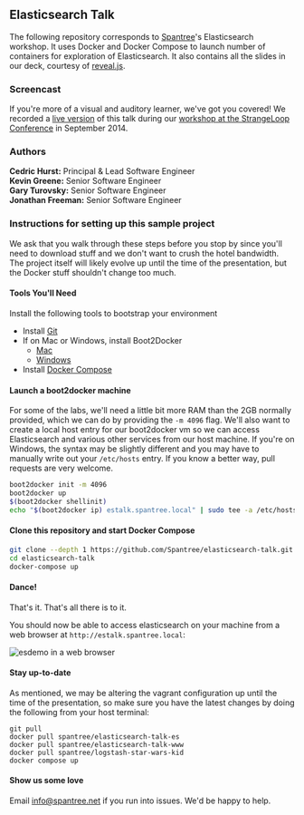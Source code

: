 ## Elasticsearch Talk

The following repository corresponds to [Spantree](http://www.spantree.net)'s Elasticsearch workshop. It uses Docker and Docker Compose to launch number of containers for exploration of Elasticsearch. It also contains all the slides in our deck, courtesy of [reveal.js](https://github.com/hakimel/reveal.js/).

### Screencast

If you're more of a visual and auditory learner, we've got you covered! We recorded a [live version](http://bit.ly/strangeloop-elasticsearch) of this talk during our [workshop at the StrangeLoop Conference](https://thestrangeloop.com/sessions/getting-started-with-elasticsearch) in September 2014.

### Authors

**Cedric Hurst:** Principal &amp; Lead Software Engineer<br/>
**Kevin Greene:** Senior Software Engineer<br/>
**Gary Turovsky:** Senior Software Engineer<br/>
**Jonathan Freeman:** Senior Software Engineer<br/>

### Instructions for setting up this sample project

We ask that you walk through these steps before you stop by since you'll need to download stuff
and we don't want to crush the hotel bandwidth.  The project itself will likely evolve up until
the time of the presentation, but the Docker stuff shouldn't change too much.

#### Tools You'll Need

Install the following tools to bootstrap your environment

* Install [Git](https://help.github.com/articles/set-up-git)
* If on Mac or Windows, install Boot2Docker
  * [Mac](https://docs.docker.com/installation/mac/)
  * [Windows](https://docs.docker.com/installation/windows/)
* Install [Docker Compose](https://docs.docker.com/compose/)

#### Launch a boot2docker machine

For some of the labs, we'll need a little bit more RAM than the 2GB normally provided, which we can do by providing the `-m 4096` flag. We'll also want to create a local host entry for our boot2docker vm so we can access Elasticsearch and various other services from our host machine. If you're on Windows, the syntax may be slightly different and you may have to manually write out your `/etc/hosts` entry. If you know a better way, pull requests are very welcome.

```bash
boot2docker init -m 4096
boot2docker up
$(boot2docker shellinit)
echo "$(boot2docker ip) estalk.spantree.local" | sudo tee -a /etc/hosts
```

#### Clone this repository and start Docker Compose

```bash
git clone --depth 1 https://github.com/Spantree/elasticsearch-talk.git
cd elasticsearch-talk
docker-compose up
```

#### Dance!

That's it.  That's all there is to it.

You should now be able to access elasticsearch on your machine from a web browser at `http://estalk.spantree.local`:

![esdemo in a web browser](images/esdemo-web-browser.gif)

#### Stay up-to-date

As mentioned, we may be altering the vagrant configuration up until the time of the presentation, so make sure you have 
the latest changes by doing the following from your host terminal:

```
git pull
docker pull spantree/elasticsearch-talk-es
docker pull spantree/elasticsearch-talk-www
docker pull spantree/logstash-star-wars-kid
docker compose up
```

#### Show us some love

Email info@spantree.net if you run into issues.  We'd be happy to help.

